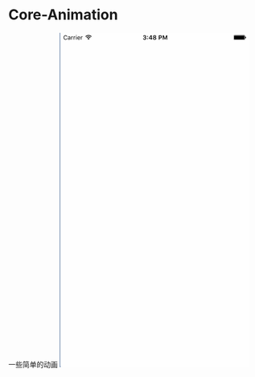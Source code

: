 # Core-Animation
一些简单的动画
![image](https://github.com/Jeremy7937/Core-Animation/blob/master/image/AppGif.gif)
